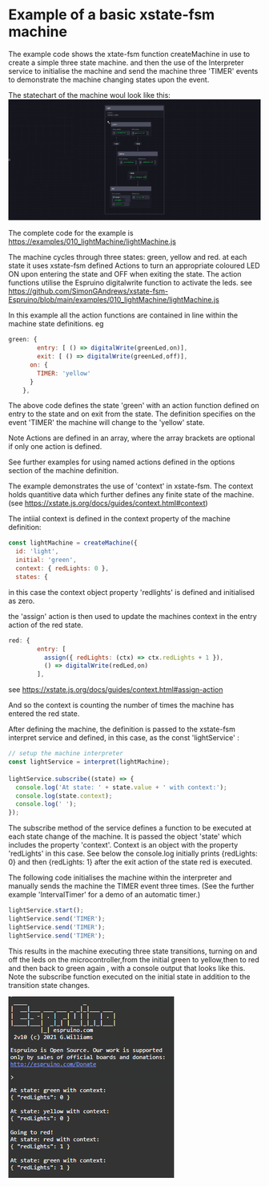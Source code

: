 # Example of a basic xstate-fsm machine

The example code shows the xtate-fsm function createMachine in use to create a simple three state machine.
and then the use of the Interpreter service to initialise the machine and send the machine three 'TIMER' events
to demonstrate the machine changing states upon the event.

The statechart of the machine woul look like this:
![](./lightChart.PNG)

The complete code for the example is <https://examples/010_lightMachine/lightMachine.js>

The machine cycles through three states: green, yellow and red.
at each state it uses xstate-fsm defined Actions to turn an appropriate coloured LED ON upon entering the state 
and OFF when exiting the state.
The action functions utilise the Espruino digitalwrite  function to activate the leds.
see <https://github.com/SimonGAndrews/xstate-fsm-Espruino/blob/main/examples/010_lightMachine/lightMachine.js> 


In this example all the action functions are contained in line within the machine state definitions.  eg
```javascript
green: {
        entry: [ () => digitalWrite(greenLed,on)],
        exit: [ () => digitalWrite(greenLed,off)],
      on: {
        TIMER: 'yellow'
      }
    },
```
The above code defines the state 'green' with an action function defined  on entry to the state and on exit from the state.  The definition specifies  on the event 'TIMER' the machine will change to the 'yellow' state.

Note Actions are defined in an array, where the array brackets are optional if only one action is defined.

See further examples for using named actions defined in the options section of the machine definition.

The example demonstrates the use of 'context' in xstate-fsm. The context holds quantitive data which further defines any finite state of the machine. 
(see <https://xstate.js.org/docs/guides/context.html#context>)

The intiial context is defined in the context property of the machine definition:

````javascript
const lightMachine = createMachine({
  id: 'light',
  initial: 'green',
  context: { redLights: 0 },
  states: {
````
in this case the context object property 'redlights' is defined and initialised as zero. 

the 'assign' action is then used to update the machines context in the entry action of the red state.

````javascript
red: {
        entry: [
          assign({ redLights: (ctx) => ctx.redLights + 1 }),
          () => digitalWrite(redLed,on)
        ],

````
see <https://xstate.js.org/docs/guides/context.html#assign-action>

And so the context is counting the number of times the machine has entered the red state.


After defining the machine, the definition is passed to the xstate-fsm interpret service and defined, in this case, as the const 'lightService' :

```javascript
// setup the machine interpreter
const lightService = interpret(lightMachine);

lightService.subscribe((state) => {
  console.log('At state: ' + state.value + ' with context:');
  console.log(state.context);
  console.log(' ');
});
```
The subscribe method of the service defines a function to be executed at each state change of the machine.  It is passed the object 'state' which includes the property 'context'.  Context is an object with the property 'redLights' in this case.  See below the console.log initially prints {redLights: 0} and then {redLights: 1} after the exit action of the state red is executed.

The following code initialises the machine within the interpreter and manually sends the machine the TIMER event three times.
(See the further example 'IntervalTimer' for a demo of an automatic timer.)

```javascript
lightService.start();
lightService.send('TIMER');
lightService.send('TIMER');
lightService.send('TIMER');
```

This results in the machine executing three state transitions, turning on and off the leds on the microcontroller,from the initial green to yellow,then to red and then back to green again , with a console output that looks like this.  Note the subscribe function executed on the initial state in addition to the transition state changes.

![](./consoleOutput.PNG)
